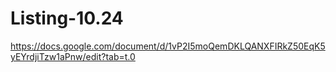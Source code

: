# Listing-10.24

https://docs.google.com/document/d/1vP2I5moQemDKLQANXFIRkZ50EqK5yEYrdjiTzw1aPnw/edit?tab=t.0
